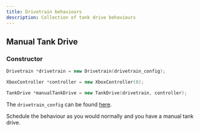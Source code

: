 ```yaml
---
title: Drivetrain behaviours
description: Collection of tank drive behaviours
---
```


## Manual Tank Drive

### Constructor

```cpp
Drivetrain *drivetrain = new Drivetrain(drivetrain_config);

XboxController *controller = new XboxController(0);

TankDrive *manualTankDrive = new TankDrive(drivetrain, controller);
```

The `drivetrain_config` can be found [here](/reference/drivetrain#config).

Schedule the behaviour as you would normally and you have a manual tank drive.